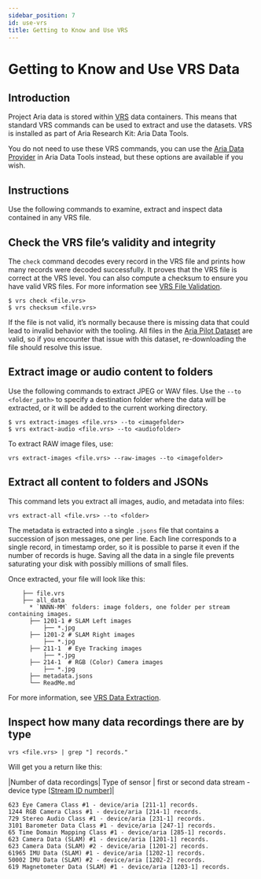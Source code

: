 ```yaml
---
sidebar_position: 7
id: use-vrs
title: Getting to Know and Use VRS
---
```

# Getting to Know and Use VRS Data
## Introduction

Project Aria data is stored within [VRS](/aria-vrs.md) data containers. This means that standard VRS commands can be used to extract and use the datasets. VRS is installed as part of Aria Research Kit: Aria Data Tools.

You do not need to use these VRS commands, you can use the [Aria Data Provider](/howto/dataprovider.md) in Aria Data Tools instead, but these options are available if you wish.


## Instructions

Use the following commands to examine, extract and inspect data contained in any VRS file.


## Check the VRS file’s validity and integrity

The `check` command decodes every record in the VRS file and prints how many records were decoded successfully. It proves that the VRS file is correct at the VRS level. You can also compute a checksum to ensure you have valid VRS files. For more information see [VRS File Validation](https://facebookresearch.github.io/vrs/docs/VrsCliTool#file-validation).


```
$ vrs check <file.vrs>
$ vrs checksum <file.vrs>
```

If the file is not valid, it’s normally because there is missing data that could lead to invalid behavior with the tooling. All files in the [Aria Pilot Dataset](https://about.facebook.com/realitylabs/projectaria/datasets) are valid, so if you encounter that issue with this dataset, re-downloading the file should resolve this issue.


## Extract image or audio content to folders

Use the following commands to extract JPEG or WAV files.  Use the `--to <folder_path>` to specify a destination folder where the data will be extracted, or it will be added to the current working directory.


```
$ vrs extract-images <file.vrs> --to <imagefolder>
$ vrs extract-audio <file.vrs> --to <audiofolder>
```


To extract RAW image files, use:


```
vrs extract-images <file.vrs> --raw-images --to <imagefolder>
```



## Extract all content to folders and JSONs

This command lets you extract all images, audio, and metadata into files:


```
vrs extract-all <file.vrs> --to <folder>
```


The metadata is extracted into a single `.jsons` file that contains a succession of json messages, one per line. Each line corresponds to a single record, in timestamp order, so it is possible to parse it even if the number of records is huge. Saving all the data in a single file prevents saturating your disk with possibly millions of small files.

Once extracted, your file will look like this:


```
    ├── file.vrs
    ├── all_data
      * `NNNN-MM` folders: image folders, one folder per stream containing images.
      ├── 1201-1 # SLAM Left images
          ├── *.jpg
      ├── 1201-2 # SLAM Right images
          ├── *.jpg
      ├── 211-1  # Eye Tracking images
          ├── *.jpg
      ├── 214-1  # RGB (Color) Camera images
          ├── *.jpg
      ├── metadata.jsons
      └── ReadMe.md
```


For more information, see [VRS Data Extraction](https://facebookresearch.github.io/vrs/docs/VrsCliTool#data-extraction).


## Inspect how many data recordings there are by type

```
vrs <file.vrs> | grep "] records."
```


Will get you a return like this:

|Number of data recordings| Type of sensor | first or second data stream - device type [[Stream ID number](https://facebookresearch.github.io/vrs/docs/FileStructure)]|


```
623 Eye Camera Class #1 - device/aria [211-1] records.
1244 RGB Camera Class #1 - device/aria [214-1] records.
729 Stereo Audio Class #1 - device/aria [231-1] records.
3101 Barometer Data Class #1 - device/aria [247-1] records.
65 Time Domain Mapping Class #1 - device/aria [285-1] records.
623 Camera Data (SLAM) #1 - device/aria [1201-1] records.
623 Camera Data (SLAM) #2 - device/aria [1201-2] records.
61965 IMU Data (SLAM) #1 - device/aria [1202-1] records.
50002 IMU Data (SLAM) #2 - device/aria [1202-2] records.
619 Magnetometer Data (SLAM) #1 - device/aria [1203-1] records.

```

